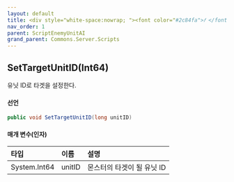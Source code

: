 ```yaml
---
layout: default
title: <div style="white-space:nowrap; "><font color="#2c84fa">𝑓 </font>SetTargetUnitID</div>
nav_order: 1
parent: ScriptEnemyUnitAI
grand_parent: Commons.Server.Scripts
---
```


## SetTargetUnitID(Int64)
유닛 ID로 타겟을 설정한다.

#### 선언
```cs
public void SetTargetUnitID(long unitID)
```

#### 매개 변수(인자)

|타입|이름|설명|
|:-|:-|:-|
|System.Int64|unitID|몬스터의 타겟이 될 유닛 ID|
